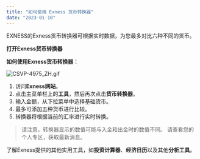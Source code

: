 ```yaml
---
title: "如何使用 Exness 货币转换器"
date: "2023-01-10"
---
```


EXNESS的Exness货币转换器可根据实时数据，为您最多对比六种不同的货币。

**打开Exness货币转换器**

**如何使用Exness货币转换器**：

![CSVP-4975_ZH.gif](https://get.exness.help/hc/article_attachments/7212123934108)

1. 访问**Exness网站**。
2. 点击主菜单栏上的**工具**，然后再次点击**货币转换器**。
3. 输入金额，从下拉菜单中选择基础货币。
4. 最多可添加五种货币进行比较。
5. 转换器将根据当前的汇率进行实时转换。

> 请注意，转换器显示的数值可能与入金和出金时的数值不同。 请查看您的个人专区，获取最新消息。

了解Exness提供的其他实用工具，如**投资计算器**、**经济日历**以及其他**分析工具**。
